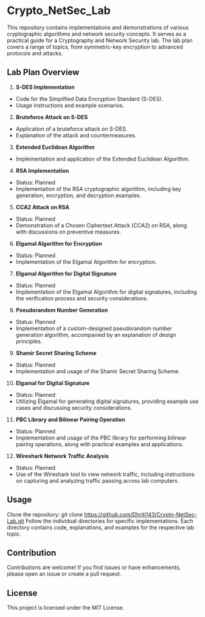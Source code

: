 # Crypto_NetSec_Lab
This repository contains implementations and demonstrations of various cryptographic algorithms and network security concepts. It serves as a practical guide for a Cryptography and Network Security lab. The lab plan covers a range of topics, from symmetric-key encryption to advanced protocols and attacks.

## Lab Plan Overview
1. **S-DES Implementation**
  - Code for the Simplified Data Encryption Standard (S-DES).
  - Usage instructions and example scenarios.
2. **Bruteforce Attack on S-DES**
  - Application of a bruteforce attack on S-DES.
  - Explanation of the attack and countermeasures.
3. **Extended Euclidean Algorithm**
  - Implementation and application of the Extended Euclidean Algorithm.
4. **RSA Implementation**
  - Status: Planned
  - Implementation of the RSA cryptographic algorithm, including key generation, encryption, and decryption examples.
5. **CCA2 Attack on RSA**
  - Status: Planned
  - Demonstration of a Chosen Ciphertext Attack (CCA2) on RSA, along with discussions on preventive measures.
6. **Elgamal Algorithm for Encryption**
  - Status: Planned
  - Implementation of the Elgamal Algorithm for encryption.
7. **Elgamal Algorithm for Digital Signature**
  - Status: Planned
  - Implementation of the Elgamal Algorithm for digital signatures, including the verification process and security considerations.
8. **Pseudorandom Number Generation**
  - Status: Planned
  - Implementation of a custom-designed pseudorandom number generation algorithm, accompanied by an explanation of design principles.
9. **Shamir Secret Sharing Scheme**
  - Status: Planned
  - Implementation and usage of the Shamir Secret Sharing Scheme.
10. **Elgamal for Digital Signature**
  - Status: Planned
  - Utilizing Elgamal for generating digital signatures, providing example use cases and discussing security considerations.
11. **PBC Library and Bilinear Pairing Operation**
  - Status: Planned
  - Implementation and usage of the PBC library for performing bilinear pairing operations, along with practical examples and applications.
12. **Wireshark Network Traffic Analysis**
  - Status: Planned
  - Use of the Wireshark tool to view network traffic, including instructions on capturing and analyzing traffic passing across lab computers.

## Usage
Clone the repository: git clone https://github.com/Dhriti143/Crypto-NetSec-Lab.git
Follow the individual directories for specific implementations.
Each directory contains code, explanations, and examples for the respective lab topic.

## Contribution
Contributions are welcome! If you find issues or have enhancements, please open an issue or create a pull request.

## License
This project is licensed under the MIT License.
